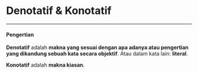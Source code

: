 # Denotatif & Konotatif
---

#### Pengertian
**Denotatif** adalah **makna yang sesuai dengan apa adanya atau pengertian yang dikandung sebuah kata secara objektif**. Atau dalam kata lain: **literal**.

**Konotatif** adalah **makna kiasan**.